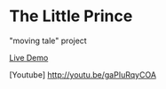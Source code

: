 The Little Prince
==========

"moving tale" project

[Live Demo](http://lmsol1030.github.io/LittlePrince)

[Youtube] http://youtu.be/gaPIuRqyCOA
